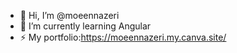 - 👋 Hi, I’m @moeennazeri
- 🌱 I’m currently learning Angular
- ⚡ My portfolio:https://moeennazeri.my.canva.site/

<!---
moeennazeri/moeennazeri is a ✨ special ✨ repository because its `README.md` (this file) appears on your GitHub profile.
You can click the Preview link to take a look at your changes.
--->
